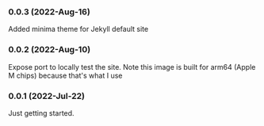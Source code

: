 ### 0.0.3 (2022-Aug-16)

Added minima theme for Jekyll default site

### 0.0.2 (2022-Aug-10)

Expose port to locally test the site. Note this image is built for arm64 (Apple M chips) because that's what I use

### 0.0.1 (2022-Jul-22)

Just getting started.
